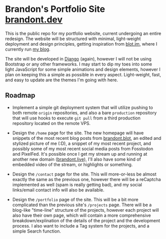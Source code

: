 # Brandon's Portfolio Site [brandont.dev](https://brandont.dev)

This is the public repo for my portfolio website, current undergoing an entire redesign. The website will be structured with minimal, light-weight deployment and design principles, getting inspiration from [blot.im](https://blot.im), where I currently run [my blog](https://brandont.blog). 

The site will be developed in [Django](https://www.djangoproject.com/) (again), however I will not be using Bootstrap or any other frameworks. I may start to dip my toes into some light JavaScript for some simple animations and design elements, however I plan on keeping this a simple as possible in every aspect. Light-weight, fast, and easy to update are the themes I'm going with here.

## Roadmap

- Implement a simple git deployment system that will utilize pushing to both remote `origin` repositories, and also a bare `production` repository that will use hooks to execute `git pull` from a third production repository located on the remote VPS.

- Design the `/home` page for the site. The new homepage will have snippets of the most recent blog posts from [brandont.blot](https://brandont.blog), an edited and stylized picture of me (:D), a snippet of my most recent project, and possibly some of my most recent social media posts from Fosstodon and PixelFed. It's possible once I get my stream up and running at another new domain ([brandont.live](https://brandont.live)), I'll also have some kind of embedded video of the stream, or highlights or something.

- Design the `/contact` page for the site. This will more-or-less be almost exactly the same as the previous one, however there will be a reCaptcha implemented as well (spam is really getting bad), and my social links/email contact info will also be available.

- Design the `/portfolio` page of the site. This will be a bit more complicated than the previous site's `/projects` page. There will be a blog-like "time-line" structure of the projects, however each project will also have their own page, which will contain a more comprehensive breakdown/explination of the details of the project and the development process. I also want to include a Tag system for the projects, and a simple Search function.
